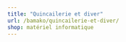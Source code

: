 ```yaml
---
title: "Quincailerie et diver"
url: /bamako/quincailerie-et-diver/
shop: matériel informatique
---
```

